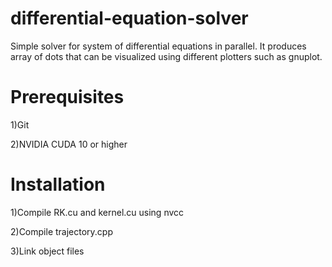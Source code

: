 # differential-equation-solver
 Simple solver for system of differential equations in parallel. It produces array of dots that can be visualized using different plotters such as gnuplot.

# Prerequisites

 1)Git
 
 2)NVIDIA CUDA 10 or higher

# Installation

 1)Compile RK.cu and kernel.cu using nvcc
 
 2)Compile trajectory.cpp
 
 3)Link object files 
